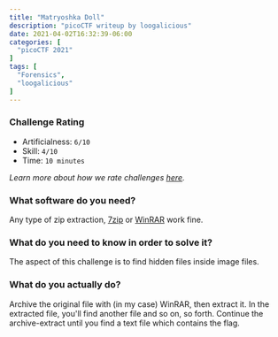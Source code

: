 ```yaml
---
title: "Matryoshka Doll"
description: "picoCTF writeup by loogalicious"
date: 2021-04-02T16:32:39-06:00
categories: [
  "picoCTF 2021"
]
tags: [
  "Forensics",
  "loogalicious"
]
---
```


### Challenge Rating
* Artificialness: `6/10`
* Skill: `4/10`
* Time: `10 minutes`

*Learn more about how we rate challenges [here](/post/rating).*

### What software do you need?
Any type of zip extraction, [7zip](https://www.7-zip.org/) or [WinRAR](https://www.win-rar.com/start.html) work fine.

### What do you need to know in order to solve it?
The aspect of this challenge is to find hidden files inside image files.

### What do you actually do?
Archive the original file with (in my case) WinRAR, then extract it.
In the extracted file, you'll find another file and so on, so forth.
Continue the archive-extract until you find a text file which
contains the flag.